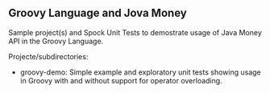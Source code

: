 Groovy Language and Jova Money
------------------------------

Sample project(s) and Spock Unit Tests to demostrate usage of Java Money API in the Groovy Language.

Projecte/subdirectories:

* groovy-demo: Simple example and exploratory unit tests showing usage in Groovy with and without support for operator overloading.

